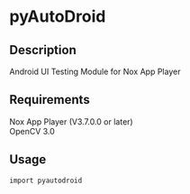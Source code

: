 # pyAutoDroid

## Description
Android UI Testing Module for Nox App Player

## Requirements
Nox App Player (V3.7.0.0 or later)  
OpenCV 3.0

## Usage
`import pyautodroid`
